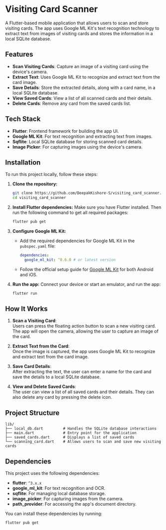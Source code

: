 
# Visiting Card Scanner

A Flutter-based mobile application that allows users to scan and store visiting cards. The app uses Google ML Kit's text recognition technology to extract text from images of visiting cards and stores the information in a local SQLite database.

## Features

- **Scan Visiting Cards**: Capture an image of a visiting card using the device's camera.
- **Extract Text**: Uses Google ML Kit to recognize and extract text from the card image.
- **Save Details**: Store the extracted details, along with a card name, in a local SQLite database.
- **View Saved Cards**: View a list of all scanned cards and their details.
- **Delete Cards**: Remove any card from the saved cards list.

## Tech Stack

- **Flutter**: Frontend framework for building the app UI.
- **Google ML Kit**: For text recognition and extracting text from images.
- **Sqflite**: Local SQLite database for storing scanned card details.
- **Image Picker**: For capturing images using the device's camera.

## Installation

To run this project locally, follow these steps:

1. **Clone the repository:**
   ```bash
   git clone https://github.com/DeepakKishore-S/visiting_card_scanner.git
   cd visiting_card_scanner
   ```

2. **Install Flutter dependencies:**
   Make sure you have Flutter installed. Then run the following command to get all required packages:
   ```bash
   flutter pub get
   ```

3. **Configure Google ML Kit:**
   - Add the required dependencies for Google ML Kit in the `pubspec.yaml` file:
     ```yaml
     dependencies:
       google_ml_kit: ^0.6.0 # or latest version
     ```
   - Follow the official setup guide for [Google ML Kit](https://developers.google.com/ml-kit) for both Android and iOS.

4. **Run the app:**
   Connect your device or start an emulator, and run the app:
   ```bash
   flutter run
   

## How It Works

1. **Scan a Visiting Card**:  
   Users can press the floating action button to scan a new visiting card. The app will open the camera, allowing the user to capture an image of the card.

2. **Extract Text from the Card**:  
   Once the image is captured, the app uses Google ML Kit to recognize and extract text from the card image.

3. **Save Card Details**:  
   After extracting the text, the user can enter a name for the card and save the details to a local SQLite database.

4. **View and Delete Saved Cards**:  
   The user can view a list of all saved cards and their details. They can also delete any card by pressing the delete icon.

## Project Structure

```
lib/
├── local_db.dart         # Handles the SQLite database interactions
├── main.dart             # Entry point for the application
├── saved_cards.dart      # Displays a list of saved cards
└── scanning_card.dart    # Allows users to scan and save new visiting cards
```

## Dependencies

This project uses the following dependencies:

- **flutter**: `^3.x.x`
- **google_ml_kit**: For text recognition and OCR.
- **sqflite**: For managing local database storage.
- **image_picker**: For capturing images from the camera.
- **path_provider**: For accessing the app's document directory.

You can install these dependencies by running:

```bash
flutter pub get
```


```

